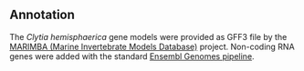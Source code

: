 Annotation
--------

The *Clytia hemisphaerica*  gene models were provided as GFF3 file by the
[MARIMBA (Marine Invertebrate Models Database)](http://marimba.obs-vlfr.fr/) project.   Non-coding RNA genes were added with the standard [Ensembl Genomes
pipeline](https://metazoa.ensembl.org/info/genome/annotation/ncrna.html).
